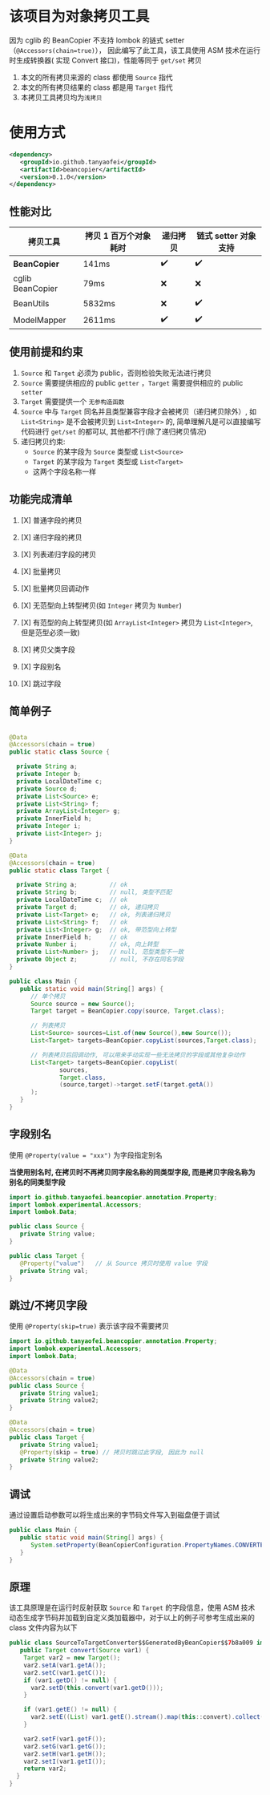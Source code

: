 # 该项目为对象拷贝工具

因为 cglib 的 BeanCopier 不支持 lombok 的链式 setter（`@Accessors(chain=true)`）， 因此编写了此工具，该工具使用 ASM
技术在运行时生成转换器(
实现 Convert 接口)，性能等同于 `get/set` 拷贝

1. 本文的所有拷贝来源的 class 都使用 `Source` 指代
2. 本文的所有拷贝结果的 class 都是用 `Target` 指代
3. 本拷贝工具拷贝均为`浅拷贝`

# 使用方式
```xml
<dependency>
   <groupId>io.github.tanyaofei</groupId>
   <artifactId>beancopier</artifactId>
   <version>0.1.0</version>
</dependency>
```

## 性能对比

| 拷贝工具             | 拷贝 1 百万个对象耗时 | 递归拷贝 | 链式 setter 对象支持 |
|------------------|--------------|------|----------------|
| **BeanCopier**   | 141ms        | ✔️   | ✔️             |
| cglib BeanCopier | 79ms         | ❌    | ❌              |
| BeanUtils        | 5832ms       | ❌    | ✔️             |
| ModelMapper      | 2611ms       | ✔️   | ✔️             |

## 使用前提和约束

1. `Source` 和 `Target` 必须为 public，否则检验失败无法进行拷贝
2. `Source` 需要提供相应的 public `getter` ，`Target` 需要提供相应的 public `setter`
3. `Target` 需要提供一个 `无参构造函数`
4. `Source` 中与 `Target` 同名并且类型兼容字段才会被拷贝（递归拷贝除外）, 如 `List<String>` 是不会被拷贝到 `List<Integer>`
   的,
   简单理解凡是可以直接编写代码进行 `get/set` 的都可以, 其他都不行(除了递归拷贝情况)
5. 递归拷贝约束:
   + `Source` 的某字段为 `Source` 类型或 `List<Source>`
   + `Target` 的某字段为 `Target` 类型或 `List<Target>`
   + 这两个字段名称一样

## 功能完成清单

1. [X] 普通字段的拷贝

2. [X] 递归字段的拷贝

3. [X] 列表递归字段的拷贝

4. [X] 批量拷贝

5. [X] 批量拷贝回调动作

6. [X] 无范型向上转型拷贝(如 `Integer` 拷贝为 `Number`)

7. [X] 有范型的向上转型拷贝(如 `ArrayList<Integer>` 拷贝为 `List<Integer>`, 但是范型必须一致)

8. [X] 拷贝父类字段

9. [X] 字段别名

10. [X] 跳过字段

## 简单例子

```java

@Data
@Accessors(chain = true)
public static class Source {

  private String a;
  private Integer b;
  private LocalDateTime c;
  private Source d;
  private List<Source> e;
  private List<String> f;
  private ArrayList<Integer> g;
  private InnerField h;
  private Integer i;
  private List<Integer> j;
}

@Data
@Accessors(chain = true)
public static class Target {

  private String a;         // ok
  private String b;         // null, 类型不匹配
  private LocalDateTime c;  // ok
  private Target d;         // ok, 递归拷贝
  private List<Target> e;   // ok, 列表递归拷贝
  private List<String> f;   // ok
  private List<Integer> g;  // ok, 带范型向上转型
  private InnerField h;     // ok
  private Number i;         // ok, 向上转型
  private List<Number> j;   // null, 范型类型不一致
  private Object z;         // null, 不存在同名字段
}
```

```java
public class Main {
   public static void main(String[] args) {
      // 单个拷贝
      Source source = new Source();
      Target target = BeanCopier.copy(source, Target.class);

      // 列表拷贝
      List<Source> sources=List.of(new Source(),new Source());
      List<Target> targets=BeanCopier.copyList(sources,Target.class);

      // 列表拷贝后回调动作, 可以用来手动实现一些无法拷贝的字段或其他复杂动作
      List<Target> targets=BeanCopier.copyList(
              sources,
              Target.class,
              (source,target)->target.setF(target.getA())
      );
   }
}
```

## 字段别名

使用 `@Property(value = "xxx")` 为字段指定别名
<p><b>当使用别名时, 在拷贝时不再拷贝同字段名称的同类型字段, 而是拷贝字段名称为别名的同类型字段</b></p>

```java
import io.github.tanyaofei.beancopier.annotation.Property;
import lombok.experimental.Accessors;
import lombok.Data;

public class Source {
   private String value;
}

public class Target {
   @Property("value")   // 从 Source 拷贝时使用 value 字段
   private String val;
}
```

## 跳过/不拷贝字段
使用 `@Property(skip=true)` 表示该字段不需要拷贝

```java
import io.github.tanyaofei.beancopier.annotation.Property;
import lombok.experimental.Accessors;
import lombok.Data;

@Data
@Accessors(chain = true)
public class Source {
   private String value1;
   private String value2;
}

@Data
@Accessors(chain = true)
public class Target {
   private String value1;
   @Property(skip = true) // 拷贝时跳过此字段, 因此为 null
   private String value2;
}
```


## 调试

通过设置启动参数可以将生成出来的字节码文件写入到磁盘便于调试

```java
public class Main {
   public static void main(String[] args) {
      System.setProperty(BeanCopierConfiguration.PropertyNames.CONVERTER_CLASS_DUMP_PATH,"./");
   }
}
```

## 原理

该工具原理是在运行时反射获取 `Source` 和 `Target` 的字段信息，使用 ASM 技术动态生成字节码并加载到自定义类加载器中，对于以上的例子可参考生成出来的
class 文件内容为以下

```java
public class SourceToTargetConverter$$GeneratedByBeanCopier$$7b8a009 implements Converter<Source, Target> {
   public Target convert(Source var1) {
    Target var2 = new Target();
    var2.setA(var1.getA());
    var2.setC(var1.getC());
    if (var1.getD() != null) {
      var2.setD(this.convert(var1.getD()));
    }

    if (var1.getE() != null) {
      var2.setE((List) var1.getE().stream().map(this::convert).collect(Collectors.toList()));
    }

    var2.setF(var1.getF());
    var2.setG(var1.getG());
    var2.setH(var1.getH());
    var2.setI(var1.getI());
    return var2;
  }
}
```
